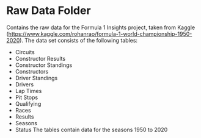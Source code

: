 # Raw Data Folder
Contains the raw data for the Formula 1 Insights project, taken from Kaggle (https://www.kaggle.com/rohanrao/formula-1-world-championship-1950-2020). The data set consists of the following tables:
- Circuits
- Constructor Results
- Constructor Standings
- Constructors
- Driver Standings
- Drivers
- Lap Times
- Pit Stops
- Qualifying
- Races
- Results
- Seasons
- Status
The tables contain data for the seasons 1950 to 2020